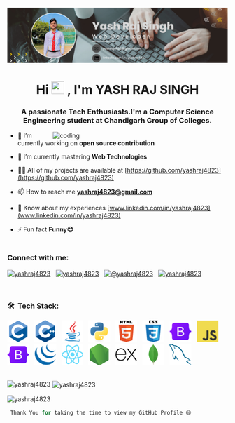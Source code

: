 ![logo](https://github.com/yashraj4823/yashraj4823/blob/main/banner.png)

<h1 align="center">Hi <img src="https://github.com/TheDudeThatCode/TheDudeThatCode/blob/master/Assets/Hi.gif" width="29px" height="29px"> , I'm YASH RAJ SINGH</h1>
<h3 align="center">A passionate Tech Enthusiasts.I'm a Computer Science Engineering student at Chandigarh Group of Colleges.</h3>

<img align="right" alt="coding" width="400" src="https://user-images.githubusercontent.com/55389276/140866485-8fb1c876-9a8f-4d6a-98dc-08c4981eaf70.gif">



- 🔭 I’m currently working on **open source contribution**

- 🌱 I’m currently mastering **Web Technologies**

- 👨‍💻 All of my projects are available at [https://github.com/yashraj4823](https://github.com/yashraj4823)

- 📫 How to reach me **yashraj4823@gmail.com**

- 📄 Know about my experiences [www.linkedin.com/in/yashraj4823](www.linkedin.com/in/yashraj4823)

- ⚡ Fun fact **Funny😊**
<br><br>
<h3 align="left">Connect with me:</h3>
<p align="left">
<a href="https://twitter.com/yashraj4823" target="blank"><img align="center" src="https://raw.githubusercontent.com/rahuldkjain/github-profile-readme-generator/master/src/images/icons/Social/twitter.svg" alt="yashraj4823" height="50" width="50" /></a>&nbsp&nbsp;
<a href="https://linkedin.com/in/yashraj4823" target="blank"><img align="center" src="https://raw.githubusercontent.com/rahuldkjain/github-profile-readme-generator/master/src/images/icons/Social/linked-in-alt.svg" alt="yashraj4823" height="50" width="50" /></a>&nbsp&nbsp;
<a href="https://www.hackerrank.com/@yashraj4823" target="blank"><img align="center" src="https://raw.githubusercontent.com/rahuldkjain/github-profile-readme-generator/master/src/images/icons/Social/hackerrank.svg" alt="@yashraj4823" height="50" width="50" /></a>&nbsp&nbsp;
<a href="https://www.leetcode.com/yashraj4823" target="blank"><img align="center" src="https://raw.githubusercontent.com/rahuldkjain/github-profile-readme-generator/master/src/images/icons/Social/leet-code.svg" alt="yashraj4823" height="50" width="50" /></a>&nbsp&nbsp;
</p>
<br>
<h3> 🛠 &nbsp;Tech Stack:</h3>

<code><img src="https://raw.githubusercontent.com/devicons/devicon/master/icons/c/c-original.svg" alt="c" width="50" height="50"/></code> &nbsp;
<code><img src="https://raw.githubusercontent.com/devicons/devicon/master/icons/cplusplus/cplusplus-original.svg" alt="cplusplus" width="50" height="50"/></code> &nbsp;
<code><img src="https://raw.githubusercontent.com/devicons/devicon/master/icons/java/java-original.svg" alt="java" width="50" height="50"/></code> &nbsp;
<code><img src="https://raw.githubusercontent.com/devicons/devicon/master/icons/python/python-original.svg" alt="python" width="50" height="50"/></code> &nbsp;
<code><img src="https://raw.githubusercontent.com/devicons/devicon/master/icons/html5/html5-original-wordmark.svg" alt="html5" width="50" height="50"/></code> &nbsp;
<code><img src="https://raw.githubusercontent.com/devicons/devicon/master/icons/css3/css3-original-wordmark.svg" alt="css3" width="50" height="50"/></code> &nbsp;
<code><img src="https://raw.githubusercontent.com/devicons/devicon/master/icons/bootstrap/bootstrap-original.svg" alt="bootstrap" width="50" height="50"/></code> &nbsp;
<code><img src="https://raw.githubusercontent.com/devicons/devicon/master/icons/javascript/javascript-original.svg" alt="javascript" width="50" height="50"/></code> &nbsp;
<code><img src="https://raw.githubusercontent.com/devicons/devicon/master/icons/bootstrap/bootstrap-original.svg" alt="bootstrap" width="50" height="50"/></code> &nbsp;
<code><img src="https://raw.githubusercontent.com/devicons/devicon/master/icons/jquery/jquery-original.svg" alt="jquery" width="50" height="50"/></code> &nbsp;
<code><img src="https://raw.githubusercontent.com/devicons/devicon/master/icons/react/react-original.svg" alt="react" width="50" height="50"/></code> &nbsp;
<code><img src="https://raw.githubusercontent.com/devicons/devicon/master/icons/nodejs/nodejs-original.svg" alt="nodejs" width="50" height="50"/></code> &nbsp;
<code><img src="https://raw.githubusercontent.com/devicons/devicon/master/icons/express/express-original.svg" alt="express" width="50" height="50"/></code> &nbsp;
<code><img src="https://raw.githubusercontent.com/devicons/devicon/master/icons/mongodb/mongodb-original.svg" alt="mongodb" width="50" height="50"/></code> &nbsp;
<code><img src="https://raw.githubusercontent.com/devicons/devicon/master/icons/mysql/mysql-original.svg" alt="php" width="50" height="50"/></code> &nbsp;
</br></br>


<p><img align="left" src="https://github-readme-stats.vercel.app/api/top-langs?username=yashraj4823&show_icons=true&locale=en&layout=compact" alt="yashraj4823" /></p>

<p>&nbsp;<img align="center" src="https://github-readme-stats.vercel.app/api?username=yashraj4823&show_icons=true&locale=en" alt="yashraj4823" /></p>

<p><img align="center" src="https://github-readme-streak-stats.herokuapp.com/?user=yashraj4823&" alt="yashraj4823" /></p>


```Python
 Thank You for taking the time to view my GitHub Profile 😄
 ```

